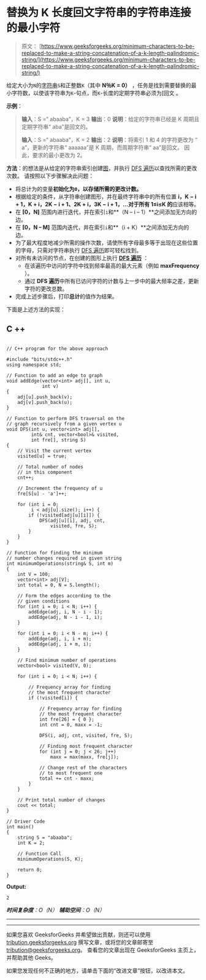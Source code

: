 # 替换为 K 长度回文字符串的字符串连接的最小字符

> 原文： [https://www.geeksforgeeks.org/minimum-characters-to-be-replaced-to-make-a-string-concatenation-of-a-k-length-palindromic-string/](https://www.geeksforgeeks.org/minimum-characters-to-be-replaced-to-make-a-string-concatenation-of-a-k-length-palindromic-string/)

给定大小为`N`的[字符串](https://www.geeksforgeeks.org/string-data-structure/)`S`和正整数`K`（其中 **N％K = 0）** ，任务是找到需要替换的最小字符数，以使该字符串为`K`-句点，而`K`-长度的定期字符串必须为[回文[](https://www.geeksforgeeks.org/tag/palindrome/) 。

**示例**：

> **输入**：S =“ abaaba”，K = 3
> **输出**：0
> **说明**：给定的字符串已经是 K 周期且 定期字符串“ aba”是回文的。
> 
> **输入**：S =“ abaaba”，K = 2
> **输出**：2
> **说明**：将索引 1 和 4 的字符更改为 “ a”，更新的字符串“ aaaaaa”是 K 周期，而周期字符串“ aa”是回文。 因此，要求的最小更改为 2。

**方法**：的想法是从给定的字符串索引创建[图](https://www.geeksforgeeks.org/graph-data-structure-and-algorithms/)，并执行 [DFS 遍历](https://www.geeksforgeeks.org/depth-first-search-or-dfs-for-a-graph/)以查找所需的更改次数。 请按照以下步骤解决此问题：

*   将总计为的变量**初始化为`0`，以存储所需的更改计数。**
*   根据给定的条件，从字符串创建图形，并在最终字符串中的所有位置 **i，K − i + 1，K + i，2K − i + 1、2K + i，3K − i + 1，…对于所有 **1≤i≤K** 的**应该相等。
*   在 **[0，N]** 范围内进行迭代，并在索引`i`和**（N – i – 1）**之间添加无方向的边。
*   在 **[0，N – M]** 范围内迭代，并在索引`i`和**（i + K）**之间添加无方向的边。
*   为了最大程度地减少所需的操作次数，请使所有字母最多等于出现在这些位置的字母，只需对字符串执行 [DFS 遍历](https://www.geeksforgeeks.org/iterative-depth-first-traversal/)即可轻松找到。
*   对所有未访问的节点，在创建的图形上执行 **[DFS 遍历](https://www.geeksforgeeks.org/print-the-dfs-traversal-step-wise-backtracking-also/)** ：
    *   在该遍历中访问的字符中找到频率最高的最大元素（例如 **maxFrequency** ）。
    *   通过 **DFS 遍历**中所有已访问字符的计数与上一步中的最大频率之差，更新字符的更改总数。
*   完成上述步骤后，打印**总计**的值作为结果。

下面是上述方法的实现：

## C ++

```

// C++ program for the above approach 

#include "bits/stdc++.h" 
using namespace std; 

// Function to add an edge to graph 
void addEdge(vector<int> adj[], int u, 
             int v) 
{ 
    adj[u].push_back(v); 
    adj[v].push_back(u); 
} 

// Function to perform DFS traversal on the 
// graph recursively from a given vertex u 
void DFS(int u, vector<int> adj[], 
         int& cnt, vector<bool>& visited, 
         int fre[], string S) 
{ 
    // Visit the current vertex 
    visited[u] = true; 

    // Total number of nodes 
    // in this component 
    cnt++; 

    // Increment the frequency of u 
    fre[S[u] - 'a']++; 

    for (int i = 0; 
         i < adj[u].size(); i++) { 
        if (!visited[adj[u][i]]) { 
            DFS(adj[u][i], adj, cnt, 
                visited, fre, S); 
        } 
    } 
} 

// Function for finding the minimum 
// number changes required in given string 
int minimumOperations(string& S, int m) 
{ 
    int V = 100; 
    vector<int> adj[V]; 
    int total = 0, N = S.length(); 

    // Form the edges according to the 
    // given conditions 
    for (int i = 0; i < N; i++) { 
        addEdge(adj, i, N - i - 1); 
        addEdge(adj, N - i - 1, i); 
    } 

    for (int i = 0; i < N - m; i++) { 
        addEdge(adj, i, i + m); 
        addEdge(adj, i + m, i); 
    } 

    // Find minimum number of operations 
    vector<bool> visited(V, 0); 

    for (int i = 0; i < N; i++) { 

        // Frequency array for finding 
        // the most frequent character 
        if (!visited[i]) { 

            // Frequency array for finding 
            // the most frequent character 
            int fre[26] = { 0 }; 
            int cnt = 0, maxx = -1; 

            DFS(i, adj, cnt, visited, fre, S); 

            // Finding most frequent character 
            for (int j = 0; j < 26; j++) 
                maxx = max(maxx, fre[j]); 

            // Change rest of the characters 
            // to most frequent one 
            total += cnt - maxx; 
        } 
    } 

    // Print total number of changes 
    cout << total; 
} 

// Driver Code 
int main() 
{ 
    string S = "abaaba"; 
    int K = 2; 

    // Function Call 
    minimumOperations(S, K); 

    return 0; 
} 

```

**Output:**

```
2

```

***时间复杂度**：O（N）*
***辅助空间**：O（N）*



* * *

* * *

如果您喜欢 GeeksforGeeks 并希望做出贡献，则还可以使用 [tribution.geeksforgeeks.org](https://contribute.geeksforgeeks.org/) 撰写文章，或将您的文章邮寄至 tribution@geeksforgeeks.org。 查看您的文章出现在 GeeksforGeeks 主页上，并帮助其他 Geeks。

如果您发现任何不正确的地方，请单击下面的“改进文章”按钮，以改进本文。